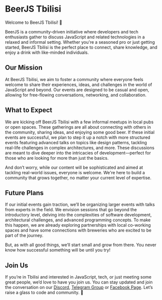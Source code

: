 # BeerJS Tbilisi

Welcome to BeerJS Tbilisi! 🍻

BeerJS is a community-driven initiative where developers and tech enthusiasts gather to discuss JavaScript and related technologies in a relaxed and informal setting. Whether you're a seasoned pro or just getting started, BeerJS Tbilisi is the perfect place to connect, share knowledge, and enjoy a drink with like-minded individuals.

## Our Mission

At BeerJS Tbilisi, we aim to foster a community where everyone feels welcome to share their experiences, ideas, and challenges in the world of JavaScript and beyond. Our events are designed to be casual and open, allowing for free-flowing conversations, networking, and collaboration.

## What to Expect

We are kicking off BeerJS Tbilisi with a few informal meetups in local pubs or open spaces. These gatherings are all about connecting with others in the community, sharing ideas, and enjoying some good beer. If these initial events are successful, we plan to step it up a notch with more structured events featuring advanced talks on topics like design patterns, tackling real-life challenges in complex architectures, and more. These discussions are meant to dive deeper into the intricacies of development—perfect for those who are looking for more than just the basics.

And don’t worry, while our content will be sophisticated and aimed at tackling real-world issues, everyone is welcome. We're here to build a community that grows together, no matter your current level of expertise.

## Future Plans

If our initial events gain traction, we’ll be organizing larger events with talks from experts in the field. We envision sessions that go beyond the introductory level, delving into the complexities of software development, architectural challenges, and advanced programming concepts. To make this happen, we are already exploring partnerships with local co-working spaces and have some connections with breweries who are excited to be part of the journey.

But, as with all good things, we’ll start small and grow from there. You never know how successful something will be until you try!

## Join Us

If you’re in Tbilisi and interested in JavaScript, tech, or just meeting some great people, we’d love to have you join us. You can stay updated and join the conversation on our [Discord](https://discord.com/channels/1278440242654744596/1278440243841994899), [Telegram Group](https://web.telegram.org/k/#@beerjstbs) or [Facebook Page](https://www.facebook.com/profile.php?id=61565084630984). Let’s raise a glass to code and community. 🍻
